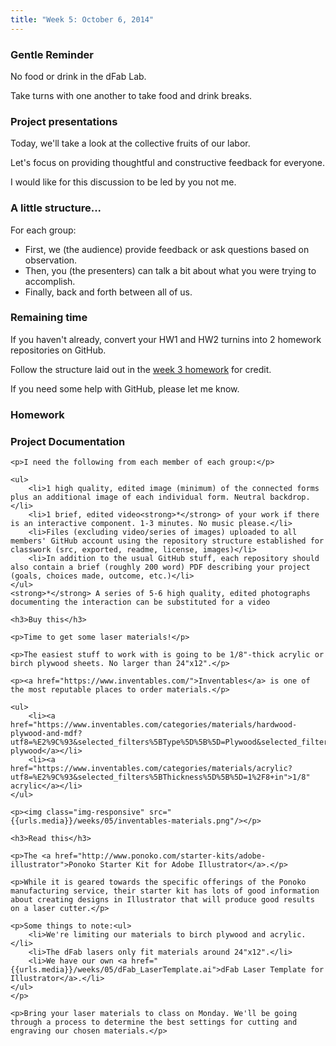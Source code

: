 ```yaml
---
title: "Week 5: October 6, 2014"
---
```


### Gentle Reminder

No food or drink in the dFab Lab.

Take turns with one another to take food and drink breaks.

### Project presentations

Today, we'll take a look at the collective fruits of our labor.

Let's focus on providing thoughtful and constructive feedback for everyone.

I would like for this discussion to be led by you not me.

### A little structure...

For each group:

* First, we (the audience) provide feedback or ask questions based on observation.
* Then, you (the presenters) can talk a bit about what you were trying to accomplish.
* Finally, back and forth between all of us.

### Remaining time

If you haven't already, convert your HW1 and HW2 turnins into 2 homework repositories on GitHub.

Follow the structure laid out in the [week 3 homework]({{urls.base_path}}weeks/03#toc_11) for credit.

If you need some help with GitHub, please let me know.

### Homework

<div class="well">
	<h3>Project Documentation</h3>

	<p>I need the following from each member of each group:</p>

	<ul>
		<li>1 high quality, edited image (minimum) of the connected forms plus an additional image of each individual form. Neutral backdrop.</li>
		<li>1 brief, edited video<strong>*</strong> of your work if there is an interactive component. 1-3 minutes. No music please.</li>
		<li>Files (excluding video/series of images) uploaded to all members' GitHub account using the repository structure established for classwork (src, exported, readme, license, images)</li>
		<li>In addition to the usual GitHub stuff, each repository should also contain a brief (roughly 200 word) PDF describing your project (goals, choices made, outcome, etc.)</li>
	</ul>
	<strong>*</strong> A series of 5-6 high quality, edited photographs documenting the interaction can be substituted for a video

	<h3>Buy this</h3>

	<p>Time to get some laser materials!</p>

	<p>The easiest stuff to work with is going to be 1/8"-thick acrylic or birch plywood sheets. No larger than 24"x12".</p>

	<p><a href="https://www.inventables.com/">Inventables</a> is one of the most reputable places to order materials.</p>

	<ul>
		<li><a href="https://www.inventables.com/categories/materials/hardwood-plywood-and-mdf?utf8=%E2%9C%93&selected_filters%5BType%5D%5B%5D=Plywood&selected_filters%5BThickness%5D%5B%5D=1%2F8+in">1/8" plywood</a></li>
		<li><a href="https://www.inventables.com/categories/materials/acrylic?utf8=%E2%9C%93&selected_filters%5BThickness%5D%5B%5D=1%2F8+in">1/8" acrylic</a></li>
	</ul>

	<p><img class="img-responsive" src="{{urls.media}}/weeks/05/inventables-materials.png"/></p>

	<h3>Read this</h3>

	<p>The <a href="http://www.ponoko.com/starter-kits/adobe-illustrator">Ponoko Starter Kit for Adobe Illustrator</a>.</p>

	<p>While it is geared towards the specific offerings of the Ponoko manufacturing service, their starter kit has lots of good information about creating designs in Illustrator that will produce good results on a laser cutter.</p>

	<p>Some things to note:<ul>
		<li>We're limiting our materials to birch plywood and acrylic.</li>
		<li>The dFab lasers only fit materials around 24"x12".</li>
		<li>We have our own <a href="{{urls.media}}/weeks/05/dFab_LaserTemplate.ai">dFab Laser Template for Illustrator</a>.</li>
	</ul>
	</p>

	<p>Bring your laser materials to class on Monday. We'll be going through a process to determine the best settings for cutting and engraving our chosen materials.</p>
</div>
